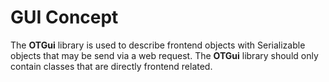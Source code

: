 # GUI Concept

The **OTGui** library is used to describe frontend objects with Serializable objects that may be send via a web request.
The **OTGui** library should only contain classes that are directly frontend related.